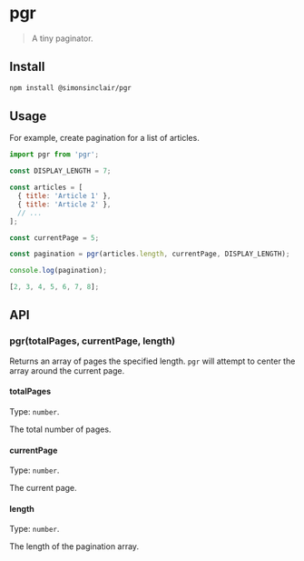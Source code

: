 # pgr

> A tiny paginator.

## Install

```sh
npm install @simonsinclair/pgr
```

## Usage

For example, create pagination for a list of articles.

```js
import pgr from 'pgr';

const DISPLAY_LENGTH = 7;

const articles = [
  { title: 'Article 1' },
  { title: 'Article 2' },
  // ...
];

const currentPage = 5;

const pagination = pgr(articles.length, currentPage, DISPLAY_LENGTH);

console.log(pagination);
```

```js
[2, 3, 4, 5, 6, 7, 8];
```

## API

### pgr(totalPages, currentPage, length)

Returns an array of pages the specified length. `pgr` will attempt to center the array around the current page.

#### totalPages

Type: `number`.

The total number of pages.

#### currentPage

Type: `number`.

The current page.

#### length

Type: `number`.

The length of the pagination array.
